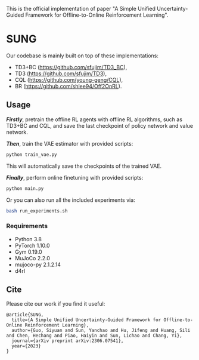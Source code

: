 This is the official implementation of paper "A Simple Unified Uncertainty-Guided Framework for Offline-to-Online Reinforcement Learning".

# SUNG

Our codebase is mainly built on top of these implementations:

- TD3+BC (https://github.com/sfujim/TD3_BC), 
- TD3 (https://github.com/sfujim/TD3),
- CQL (https://github.com/young-geng/CQL),
- BR (https://github.com/shlee94/Off2OnRL).

## Usage 

***Firstly***, pretrain the offline RL agents with offline RL algorithms, such as TD3+BC and CQL, and save the last checkpoint of policy network and value network.

***Then***, train the VAE estimator with provided scripts:

```bash
python train_vae.py
```

This will automatically save the checkpoints of the trained VAE.

***Finally***, perform online finetuning with provided scripts:

``` bash
python main.py
```

Or you can also run all the included experiments via:

```bash
bash run_experiments.sh
```

### Requirements

- Python 3.8
- PyTorch 1.10.0
- Gym 0.19.0
- MuJoCo 2.2.0
- mujoco-py 2.1.2.14
- d4rl

## Cite

Please cite our work if you find it useful:

```
@article{SUNG,
  title={A Simple Unified Uncertainty-Guided Framework for Offline-to-Online Reinforcement Learning},
  author={Guo, Siyuan and Sun, Yanchao and Hu, Jifeng and Huang, Sili and Chen, Hechang and Piao, Haiyin and Sun, Lichao and Chang, Yi},
  journal={arXiv preprint arXiv:2306.07541},
  year={2023}
}
```
